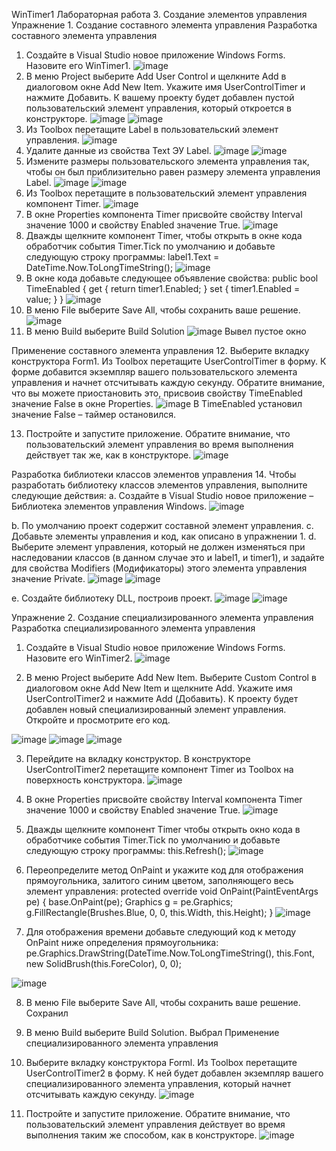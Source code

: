 WinTimer1
Лабораторная работа 3. Создание элементов управления
Упражнение 1. Создание составного элемента управления
Разработка составного элемента управления
1. Создайте в Visual Studio новое приложение Windows Forms. Назовите его WinTimer1.
![image](https://github.com/user-attachments/assets/519617cd-d10b-49b2-abe3-31c149bc1ead)
2. В меню Project выберите Add User Control и щелкните Add в
диалоговом окне Add New Item. Укажите имя UserControlTimer и
нажмите Добавить. К вашему проекту будет добавлен пустой
пользовательский элемент управления, который откроется в конструкторе.
![image](https://github.com/user-attachments/assets/8d891f92-231e-438b-b14d-d85f3d0e5df0)
![image](https://github.com/user-attachments/assets/02cfba40-85c6-4c79-a01e-5039e958caef)
3. Из Toolbox перетащите Label в пользовательский элемент
управления.
![image](https://github.com/user-attachments/assets/688c9bdf-3c3d-4972-89f0-c047f2d84b2f)
4. Удалите данные из свойства Text ЭУ Label.
 ![image](https://github.com/user-attachments/assets/d7fb9b22-a955-4c8c-a081-6873c9b21dd4)
![image](https://github.com/user-attachments/assets/226db67b-02d9-44c7-8ac6-1b174bc30d5b)
5. Измените размеры пользовательского элемента управления так,
чтобы он был приблизительно равен размеру элемента управления Label.
![image](https://github.com/user-attachments/assets/619cf26a-a195-492a-99d3-85957fe55235)
![image](https://github.com/user-attachments/assets/7ca05a9b-8f71-456d-925f-8ab1a554479e)
6. Из Toolbox перетащите в пользовательский элемент управления
компонент Timer.
![image](https://github.com/user-attachments/assets/9aab1410-bfe1-43d8-9375-477c56ea945f)
7. В окне Properties компонента Timer присвойте свойству Interval
значение 1000 и свойству Enabled значение True.
![image](https://github.com/user-attachments/assets/3d5633fb-585d-452f-9c23-3105c3da7eb0)
8. Дважды щелкните компонент Timer, чтобы открыть в окне кода
обработчик события Timer.Tick по умолчанию и добавьте следующую
строку программы:
label1.Text = DateTime.Now.ToLongTimeString();
![image](https://github.com/user-attachments/assets/ab9c72ca-1b7d-42df-85e0-98293edce1c0)
9. В окне кода добавьте следующее объявление свойства:
public bool TimeEnabled
{
get { return timer1.Enabled; }
set { timer1.Enabled = value; }
}
![image](https://github.com/user-attachments/assets/2725af23-d6bc-4c50-be39-8f81dffca364)
10. В меню File выберите Save All, чтобы сохранить ваше решение.
    ![image](https://github.com/user-attachments/assets/8e70f860-0675-4350-b43b-6b4a6623b758)
11. В меню Build выберите Build Solution
![image](https://github.com/user-attachments/assets/fefa691c-c85f-4638-9ffb-b3cacce2b6fc)
Вывел пустое окно

Применение составного элемента управления
12. Выберите вкладку конструктора Form1. Из Toolbox перетащите
UserControlTimer в форму. К форме добавится экземпляр вашего
пользовательского элемента управления и начнет отсчитывать каждую
секунду. Обратите внимание, что вы можете приостановить это, присвоив
свойству TimeEnabled значение False в окне Properties.
![image](https://github.com/user-attachments/assets/7732bb80-b65f-4868-a51d-704eaebf4454)
В TimeEnabled установил значение False – таймер остановился.

13. Постройте и запустите приложение. Обратите внимание, что
пользовательский элемент управления во время выполнения действует так
же, как в конструкторе.
![image](https://github.com/user-attachments/assets/cc9c6a68-478d-48d5-8575-f920a953ff0f)

Разработка библиотеки классов элементов управления
14. Чтобы разработать библиотеку классов элементов управления,
выполните следующие действия:
a.	Создайте в Visual Studio новое приложение – Библиотека элементов управления Windows.
![image](https://github.com/user-attachments/assets/9c01f9a1-1c91-4a6d-b10a-72c06373c0f1)

b. По умолчанию проект содержит составной элемент
управления.
c. Добавьте элементы управления и код, как описано в
упражнении 1.
d. Выберите элемент управления, который не должен изменяться
при наследовании классов (в данном случае это и label1, и
timer1), и задайте для свойства Modifiers (Модификаторы)
этого элемента управления значение Private.
![image](https://github.com/user-attachments/assets/0edf77ea-dfcf-4e4c-8420-e03639bd9dc4)
![image](https://github.com/user-attachments/assets/56744cad-2862-4ea2-abad-3aa4621cf662)

e. Создайте библиотеку DLL, построив проект.
![image](https://github.com/user-attachments/assets/1d718fcc-b0ac-465d-b348-82e991a4a09c)
![image](https://github.com/user-attachments/assets/7833f343-a802-4c98-b830-cde5b0f3cf5b)

Упражнение 2. Создание специализированного элемента управления
Разработка специализированного элемента управления
1. Создайте в Visual Studio новое приложение Windows Forms.
Назовите его WinTimer2.
![image](https://github.com/user-attachments/assets/421ad104-fc28-449a-aa51-646443dc4c77)

2. В меню Project выберите Add New Item. Выберите Custom
Control в диалоговом окне Add New Item и щелкните Add. Укажите имя
UserControlTimer2 и нажмите Add (Добавить). К проекту будет добавлен
новый специализированный элемент управления. Откройте и просмотрите
его код.

![image](https://github.com/user-attachments/assets/6818e861-b3f6-4954-b6e6-7f6f4aaa26c6)
![image](https://github.com/user-attachments/assets/14d80444-8f43-43b8-99da-9d5e4f220896)
![image](https://github.com/user-attachments/assets/20eeb9f2-fe5b-4921-b47d-df372f29d7d6)

3. Перейдите на вкладку конструктор. В конструкторе UserControlTimer2 перетащите компонент Timer из Toolbox на поверхность конструктора.
   ![image](https://github.com/user-attachments/assets/9b79f9f8-63f9-434f-813a-b69a1394f259)
   
4. В окне Properties присвойте свойству Interval компонента Timer
значение 1000 и свойству Enabled значение True.
![image](https://github.com/user-attachments/assets/9f4f5f9a-6d7b-4fc3-befe-e980225ae8aa)

5. Дважды щелкните компонент Timer чтобы открыть окно кода в
обработчике события Timer.Tick по умолчанию и добавьте следующую
строку программы:
this.Refresh();
![image](https://github.com/user-attachments/assets/0293c3a3-9f06-4899-b4bb-ba0e9477f3c6)

6. Переопределите метод OnPaint и укажите код для отображения
прямоугольника, залитого синим цветом, заполняющего весь элемент
управления:
protected override void OnPaint(PaintEventArgs pe)
{
base.OnPaint(pe);
Graphics g = pe.Graphics;
g.FillRectangle(Brushes.Blue, 0, 0, this.Width,
this.Height);
}
![image](https://github.com/user-attachments/assets/1c199d8f-5a5f-4d5d-8f30-962626f86b55)

7. Для отображения времени добавьте следующий код к методу
OnPaint ниже определения прямоугольника:
pe.Graphics.DrawString(DateTime.Now.ToLongTimeString(),
this.Font, new SolidBrush(this.ForeColor), 0, 0);

![image](https://github.com/user-attachments/assets/0cb7fda5-6907-4766-8b75-2d91294217b9)

8. В меню File выберите Save All, чтобы сохранить ваше решение.
Сохранил

9. В меню Build выберите Build Solution.
Выбрал
Применение специализированного элемента управления


10. Выберите вкладку конструктора Forml. Из Toolbox перетащите
UserControlTimer2 в форму. К ней будет добавлен экземпляр вашего
специализированного элемента управления, который начнет отсчитывать
каждую секунду.
![image](https://github.com/user-attachments/assets/89a43742-07c7-46ab-8691-8293eb04c679)

11. Постройте и запустите приложение. Обратите внимание, что
пользовательский элемент управления действует во время выполнения
таким же способом, как в конструкторе.
![image](https://github.com/user-attachments/assets/c13953c4-56d4-4d69-8d56-766e587f918c)


